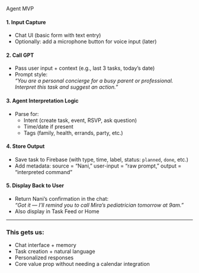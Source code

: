 Agent MVP

#### **1. Input Capture**
- Chat UI (basic form with text entry)
- Optionally: add a microphone button for voice input (later)

#### **2. Call GPT**
- Pass user input + context (e.g., last 3 tasks, today’s date)
- Prompt style:  
  *“You are a personal concierge for a busy parent or professional. Interpret this task and suggest an action.”*

#### **3. Agent Interpretation Logic**
- Parse for:
  - Intent (create task, event, RSVP, ask question)  
  - Time/date if present  
  - Tags (family, health, errands, party, etc.)

#### **4. Store Output**
- Save task to Firebase (with type, time, label, status: `planned`, `done`, etc.)
- Add metadata: source = “Nani,” user-input = “raw prompt,” output = “interpreted command”

#### **5. Display Back to User**
- Return Nani’s confirmation in the chat:  
  *“Got it — I’ll remind you to call Mira’s pediatrician tomorrow at 9am.”*
- Also display in Task Feed or Home

---

### This gets us:
- Chat interface + memory
- Task creation + natural language
- Personalized responses
- Core value prop without needing a calendar integration